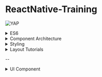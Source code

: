 # ReactNative-Training

![YAP](https://media.giphy.com/media/xT8qBsOjMOcdeGJIU8/giphy.gif)

<details>
<summary>ES6</summary>
* [JSX to JS] (http://babeljs.io/repl/)
* [Crash Course] (http://moduscreate.com/top-5-es6-harmony-features/)
</details>

<details>
<summary>Component Architecture</summary>
</details>

<details>
<summary>Styling</summary>
* [Facebook CSS] (https://github.com/facebook/css-layout)
* [Cheat Sheet] (https://github.com/vhpoet/react-native-styling-cheat-sheet)
* [Flexbox Froggy] (http://flexboxfroggy.com/)
</details>

<details>
<summary>Layout Tutorials</summary>
* [Katas] (https://github.com/jondot/ReactNativeKatas)
* [Basic Styles] (https://egghead.io/lessons/react-applying-basic-styles-in-react-native)
* [Layout Animations] (https://egghead.io/lessons/react-react-native-layoutanimation-basics)
</details>

--

<details>
<summary>UI Component  </summary>
* [Material Design - Android](http://react-native-material-design.github.io/)
* [CARBON NATIVE] (http://getcarbonnative.com/)
* [Shoutem] (https://shoutem.github.io/ui/index.html)
</details>
